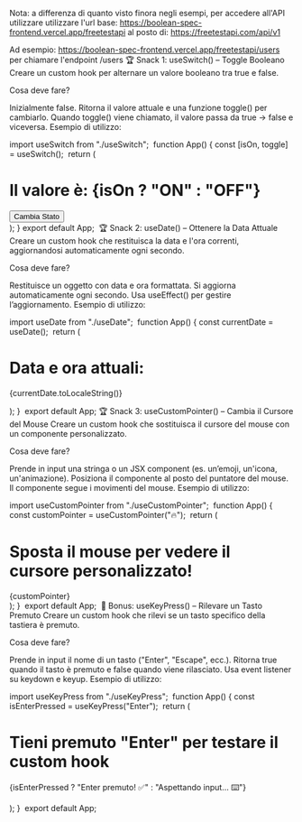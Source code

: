 Nota: a differenza di quanto visto finora negli esempi, per accedere all'API utilizzare utilizzare l'url base:
https://boolean-spec-frontend.vercel.app/freetestapi
al posto di:
https://freetestapi.com/api/v1

Ad esempio:
https://boolean-spec-frontend.vercel.app/freetestapi/users
per chiamare l'endpoint /users
🏆 Snack 1: useSwitch() – Toggle Booleano
Creare un custom hook per alternare un valore booleano tra true e false.

Cosa deve fare?

Inizialmente false.
Ritorna il valore attuale e una funzione toggle() per cambiarlo.
Quando toggle() viene chiamato, il valore passa da true → false e viceversa.
Esempio di utilizzo:

import useSwitch from "./useSwitch";
​
function App() {
  const [isOn, toggle] = useSwitch();
​
  return (
    <div>
      <h1>Il valore è: {isOn ? "ON" : "OFF"}</h1>
      <button onClick={toggle}>Cambia Stato</button>
    </div>
  );
}
​
export default App;
​
🏆 Snack 2: useDate() – Ottenere la Data Attuale
Creare un custom hook che restituisca la data e l'ora correnti, aggiornandosi automaticamente ogni secondo.

Cosa deve fare?

Restituisce un oggetto con data e ora formattata.
Si aggiorna automaticamente ogni secondo.
Usa useEffect() per gestire l’aggiornamento.
Esempio di utilizzo:

import useDate from "./useDate";
​
function App() {
  const currentDate = useDate();
​
  return (
    <div>
      <h1>Data e ora attuali:</h1>
      <p>{currentDate.toLocaleString()}</p>
    </div>
  );
}
​
export default App;
🏆 Snack 3: useCustomPointer() – Cambia il Cursore del Mouse
Creare un custom hook che sostituisca il cursore del mouse con un componente personalizzato.

Cosa deve fare?

Prende in input una stringa o un JSX component (es. un’emoji, un'icona, un'animazione).
Posiziona il componente al posto del puntatore del mouse.
Il componente segue i movimenti del mouse.
Esempio di utilizzo:

import useCustomPointer from "./useCustomPointer";
​
function App() {
  const customPointer = useCustomPointer("🔥");
​
  return (
    <div>
      <h1>Sposta il mouse per vedere il cursore personalizzato!</h1>
      {customPointer}
    </div>
  );
}
​
export default App;
​
🎯 Bonus: useKeyPress() – Rilevare un Tasto Premuto
Creare un custom hook che rilevi se un tasto specifico della tastiera è premuto.

Cosa deve fare?

Prende in input il nome di un tasto ("Enter", "Escape", ecc.).
Ritorna true quando il tasto è premuto e false quando viene rilasciato.
Usa event listener su keydown e keyup.
Esempio di utilizzo:

import useKeyPress from "./useKeyPress";
​
function App() {
  const isEnterPressed = useKeyPress("Enter");
​
  return (
    <div>
      <h1>Tieni premuto "Enter" per testare il custom hook</h1>
      <p>{isEnterPressed ? "Enter premuto! ✅" : "Aspettando input... ⌨️"}</p>
    </div>
  );
}
​
export default App;
